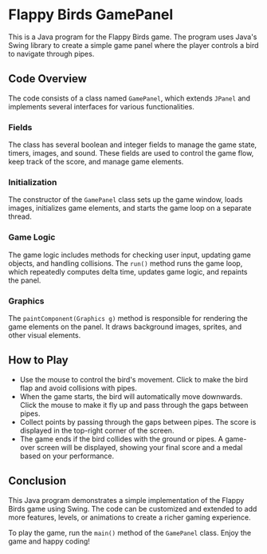 # Flappy Birds GamePanel

This is a Java program for the Flappy Birds game. The program uses Java's Swing library to create a simple game panel where the player controls a bird to navigate through pipes.

## Code Overview

The code consists of a class named `GamePanel`, which extends `JPanel` and implements several interfaces for various functionalities.

### Fields

The class has several boolean and integer fields to manage the game state, timers, images, and sound. These fields are used to control the game flow, keep track of the score, and manage game elements.

### Initialization

The constructor of the `GamePanel` class sets up the game window, loads images, initializes game elements, and starts the game loop on a separate thread.

### Game Logic

The game logic includes methods for checking user input, updating game objects, and handling collisions. The `run()` method runs the game loop, which repeatedly computes delta time, updates game logic, and repaints the panel.

### Graphics

The `paintComponent(Graphics g)` method is responsible for rendering the game elements on the panel. It draws background images, sprites, and other visual elements.

## How to Play

- Use the mouse to control the bird's movement. Click to make the bird flap and avoid collisions with pipes.
- When the game starts, the bird will automatically move downwards. Click the mouse to make it fly up and pass through the gaps between pipes.
- Collect points by passing through the gaps between pipes. The score is displayed in the top-right corner of the screen.
- The game ends if the bird collides with the ground or pipes. A game-over screen will be displayed, showing your final score and a medal based on your performance.

## Conclusion

This Java program demonstrates a simple implementation of the Flappy Birds game using Swing. The code can be customized and extended to add more features, levels, or animations to create a richer gaming experience.

To play the game, run the `main()` method of the `GamePanel` class. Enjoy the game and happy coding!
